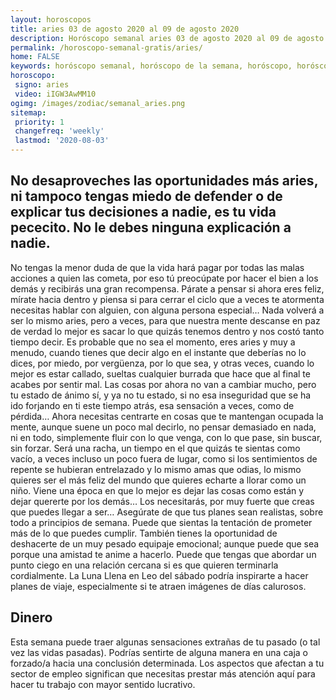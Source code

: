 ```yaml
---
layout: horoscopos
title: aries 03 de agosto 2020 al 09 de agosto 2020 
description: Horóscopo semanal aries 03 de agosto 2020 al 09 de agosto 2020. No desaproveches las oportunidades más aries, ni tampoco tengas miedo de defender o de explicar tus decisiones a nadie, es tu vida pececito. No le debes ninguna explicación a nadie.
permalink: /horoscopo-semanal-gratis/aries/
home: FALSE
keywords: horóscopo semanal, horóscopo de la semana, horóscopo, horóscopo gratis,horóscopos, horóscopo esperanza gracia, horoscopos aries la semana, horóscopos gratis, Tarot, Astrologia, Zodíaco, aries, horoscopo gratis, semanal
horoscopo:
 signo: aries
 video: iIGW3AwMM10
ogimg: /images/zodiac/semanal_aries.png
sitemap:
 priority: 1
 changefreq: 'weekly'
 lastmod: '2020-08-03'
---
```




## No desaproveches las oportunidades más aries, ni tampoco tengas miedo de defender o de explicar tus decisiones a nadie, es tu vida pececito. No le debes ninguna explicación a nadie.

No tengas la menor duda de que la vida hará pagar por todas las malas acciones a quien las cometa, por eso tú preocúpate por hacer el bien a los demás y recibirás una gran recompensa. Párate a pensar si ahora eres feliz, mírate hacia dentro y piensa si para cerrar el ciclo que a veces te atormenta necesitas hablar con alguien, con alguna persona especial… Nada volverá a ser lo mismo aries, pero a veces, para que nuestra mente descanse en paz de verdad lo mejor es sacar lo que quizás tenemos dentro y nos costó tanto tiempo decir. Es probable que no sea el momento, eres aries y muy a menudo, cuando tienes que decir algo en el instante que deberías no lo dices, por miedo, por vergüenza, por lo que sea, y otras veces, cuando lo mejor es estar callado, sueltas cualquier burrada que hace que al final te acabes por sentir mal. Las cosas por ahora no van a cambiar mucho, pero tu estado de ánimo sí, y ya no tu estado, si no esa inseguridad que se ha ido forjando en ti este tiempo atrás, esa sensación a veces, como de pérdida… Ahora necesitas centrarte en cosas que te mantengan ocupada la mente, aunque suene un poco mal decirlo, no pensar demasiado en nada, ni en todo, simplemente fluir con lo que venga, con lo que pase, sin buscar, sin forzar. Será una racha, un tiempo en el que quizás te sientas como vacío, a veces incluso un poco fuera de lugar, como si los sentimientos de repente se hubieran entrelazado y lo mismo amas que odias, lo mismo quieres ser el más feliz del mundo que quieres echarte a llorar como un niño. Viene una época en que lo mejor es dejar las cosas como están y dejar quererte por los demás… Los necesitarás, por muy fuerte que creas que puedes llegar a ser… Asegúrate de que tus planes sean realistas, sobre todo a principios de semana. Puede que sientas la tentación de prometer más de lo que puedes cumplir. También tienes la oportunidad de deshacerte de un muy pesado equipaje emocional; aunque puede que sea porque una amistad te anime a hacerlo. Puede que tengas que abordar un punto ciego en una relación cercana si es que quieren terminarla cordialmente. La Luna Llena en Leo del sábado podría inspirarte a hacer planes de viaje, especialmente si te atraen imágenes de días calurosos.

## Dinero

Esta semana puede traer algunas sensaciones extrañas de tu pasado (o tal vez las vidas pasadas). Podrías sentirte de alguna manera en una caja o forzado/a hacia una conclusión determinada. Los aspectos que afectan a tu sector de empleo significan que necesitas prestar más atención aquí para hacer tu trabajo con mayor sentido lucrativo.